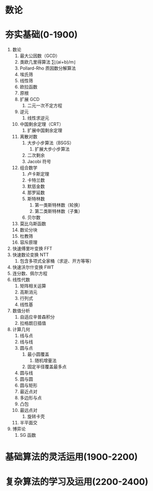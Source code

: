 # 数论

# 夯实基础(0-1900)

1. 数论
    1. 最大公因数（GCD）
    2. 类欧几里得算法 ∑⌊(ai+b)/m⌋
    3. Pollard-Rho 质因数分解算法
    4. 埃氏筛
    5. 线性筛
    6. 欧拉函数
    7. 原根
    8. 扩展 GCD
        1. 二元一次不定方程
    9. 逆元
        1. 线性求逆元
    10. 中国剩余定理（CRT）
        1. 扩展中国剩余定理
    11. 离散对数
        1. 大步小步算法（BSGS）
            1. 扩展大步小步算法
        2. 二次剩余
        3. Jacobi 符号
    12. 组合数学
        1. 卢卡斯定理
        2. 卡特兰数
        3. 默慈金数
        4. 那罗延数
        5. 斯特林数
            1. 第一类斯特林数（轮换）
            2. 第二类斯特林数（子集）
        6. 贝尔数
    13. 莫比乌斯函数
    14. 数论分块
    15. 杜教筛
    16. 容斥原理
2. 快速傅里叶变换 FFT
3. 快速数论变换 NTT
    1. 包含多项式全家桶（求逆、开方等等）
4. 快速沃尔什变换 FWT
5. 连分数、佩尔方程
6. 线性代数
    1. 矩阵相关运算
    2. 高斯消元
    3. 行列式
    4. 线性基
7. 数值分析
    1. 自适应辛普森积分
    2. 拉格朗日插值
8. 计算几何
    1. 线与点
    2. 线与线
    3. 圆与点
        1. 最小圆覆盖
            1. 随机增量法
        2. 固定半径覆盖最多点
    4. 圆与线
    5. 圆与圆
    6. 圆与矩形
    7. 最近点对
    8. 多边形与点
    9. 凸包
    10. 最远点对
        1. 旋转卡壳
    11. 半平面交
9. 博弈论
    1. SG 函数

# 基础算法的灵活运用(1900-2200)

# 复杂算法的学习及运用(2200-2400)